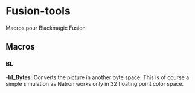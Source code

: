 # Fusion-tools
 Macros pour Blackmagic Fusion


 ## Macros

### BL
-**bl_Bytes:**
Converts the picture in another byte space. This is of course a simple simulation as Natron works only in 32 floating point color space.
